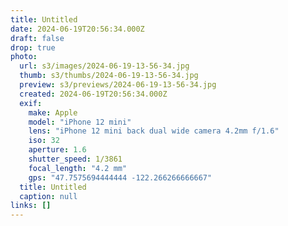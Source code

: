 ```yaml
---
title: Untitled
date: 2024-06-19T20:56:34.000Z
draft: false
drop: true
photo:
  url: s3/images/2024-06-19-13-56-34.jpg
  thumb: s3/thumbs/2024-06-19-13-56-34.jpg
  preview: s3/previews/2024-06-19-13-56-34.jpg
  created: 2024-06-19T20:56:34.000Z
  exif:
    make: Apple
    model: "iPhone 12 mini"
    lens: "iPhone 12 mini back dual wide camera 4.2mm f/1.6"
    iso: 32
    aperture: 1.6
    shutter_speed: 1/3861
    focal_length: "4.2 mm"
    gps: "47.7575694444444 -122.266266666667"
  title: Untitled
  caption: null
links: []
---
```

